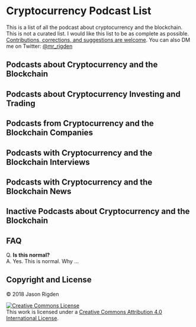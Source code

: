 # Cryptocurrency Podcast List
This is a list of all the podcast about cryptocurrency and the blockchain. This is not a curated list. I would like this list to be as complete as possible.  [Contributions, corrections, and suggestions are welcome](https://github.com/jrigden/Cryptocurrency-Podcast-List/issues/new). You can also DM me on Twitter: [@mr_rigden](https://twitter.com/mr_rigden)

## Podcasts about Cryptocurrency and the Blockchain 

## Podcasts about Cryptocurrency Investing and Trading 

## Podcasts from Cryptocurrency and the Blockchain Companies 

## Podcasts with Cryptocurrency and the Blockchain Interviews 

## Podcasts with Cryptocurrency and the Blockchain News 

## Inactive Podcasts about Cryptocurrency and the Blockchain 

## FAQ
Q. **Is this normal?**  
A. Yes. This is normal. Why ...

## Copyright and License
© 2018 Jason Rigden

<a rel="license" href="http://creativecommons.org/licenses/by/4.0/"><img alt="Creative Commons License" style="border-width:0" src="https://i.creativecommons.org/l/by/4.0/88x31.png" /></a><br />This work is licensed under a <a rel="license" href="http://creativecommons.org/licenses/by/4.0/">Creative Commons Attribution 4.0 International License</a>.


